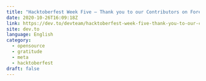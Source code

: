 ```yaml
---
title: "Hacktoberfest Week Five — Thank you to our Contributors on Forem ❤️"
date: 2020-10-26T16:09:18Z
link: https://dev.to/devteam/hacktoberfest-week-five-thank-you-to-our-contributors-on-forem-3l82?utm_medium=RSS&utm_source=news.12bit.vn
site: dev.to
language: English
category:
  - opensource
  - gratitude
  - meta
  - hacktoberfest
draft: false
---
```

